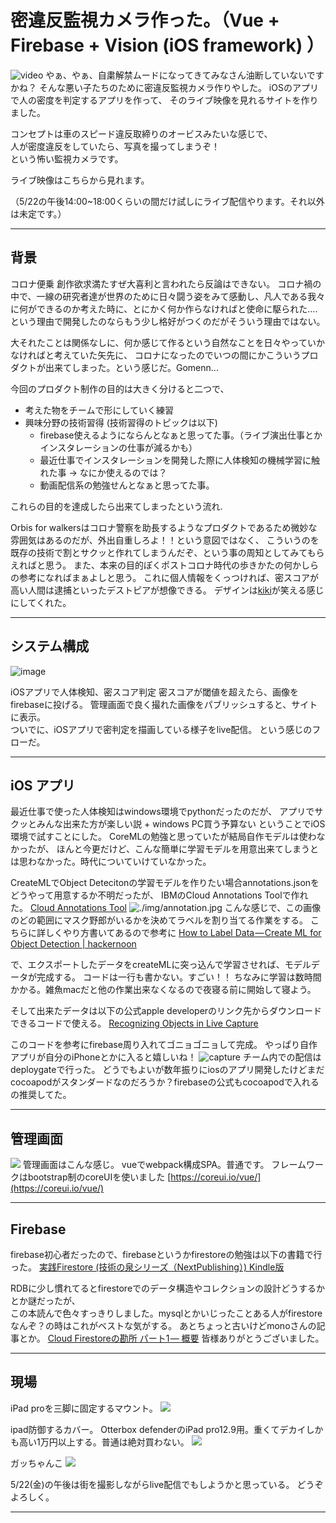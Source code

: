 # 密違反監視カメラ作った。（Vue + Firebase + Vision (iOS framework) ）
![video](./video/output2.gif)
やぁ、やぁ、自粛解禁ムードになってきてみなさん油断していないですかね？
そんな悪い子たちのために密違反監視カメラ作りやした。
iOSのアプリで人の密度を判定するアプリを作って、
そのライブ映像を見れるサイトを作りました。 

コンセプトは車のスピード違反取締りのオービスみたいな感じで、  
人が密度違反をしていたら、写真を撮ってしまうぞ！  
という怖い監視カメラです。

ライブ映像はこちらから見れます。  
<!-- https://orbisforwalkers.tokyo    -->
（5/22の午後14:00~18:00くらいの間だけ試しにライブ配信やります。それ以外は未定です。）

---
## 背景
コロナ便乗 創作欲求満たすぜ大喜利と言われたら反論はできない。 
コロナ禍の中で、一線の研究者達が世界のために日々闘う姿をみて感動し、凡人である我々に何ができるのか考えた時に、とにかく何か作らなければと使命に駆られた....  
という理由で開発したのならもう少し格好がつくのだがそういう理由ではない。

大それたことは関係なしに、何か感じて作るという自然なことを日々やっていかなければと考えていた矢先に、
コロナになったのでいつの間にかこういうプロダクトが出来てしまった。という感じだ。Gomenn...  

今回のプロダクト制作の目的は大きく分けると二つで、

 - 考えた物をチームで形にしていく練習  
  - 興味分野の技術習得 (技術習得のトピックは以下)
    - firebase使えるようにならんとなぁと思ってた事。（ライブ演出仕事とかインスタレーションの仕事が減るかも）
    - 最近仕事でインスタレーションを開発した際に人体検知の機械学習に触れた事 -> なにか使えるのでは？
    - 動画配信系の勉強せんとなぁと思ってた事。


これらの目的を達成したら出来てしまったという流れ.

Orbis for walkersはコロナ警察を助長するようなプロダクトであるため微妙な雰囲気はあるのだが、外出自重しろよ！！という意図ではなく、 
こういうのを既存の技術で割とサクッと作れてしまうんだぞ、という事の周知としてみてもらえればと思う。
また、本来の目的ぽくポストコロナ時代の歩きかたの何かしらの参考になればまぁよしと思う。
これに個人情報をくっつければ、密スコアが高い人間は逮捕といったデストピアが想像できる。
デザインは[kiki](https://www.instagram.com/kikigawa/?hl=en)が笑える感じにしてくれた。

---

## システム構成
![image](./diagram.drawio.svg?data=234fasdffdaasdfsdfdfsdsadraasdfsf5)

iOSアプリで人体検知、密スコア判定 
密スコアが閾値を超えたら、画像をfirebaseに投げる。
管理画面で良く撮れた画像をパブリッシュすると、サイトに表示。  
ついでに、iOSアプリで密判定を描画している様子をlive配信。
という感じのフローだ。

---
## iOS アプリ
最近仕事で使った人体検知はwindows環境でpythonだったのだが、
アプリでサクッとみんな出来た方が楽しい説 + windows PC買う予算ない
ということでiOS環境で試すことにした。
CoreMLの勉強と思っていたが結局自作モデルは使わなかったが、
ほんと今更だけど、こんな簡単に学習モデルを用意出来てしまうとは思わなかった。時代についていけていなかった。

CreateMLでObject Detecitonの学習モデルを作りたい場合annotations.jsonをどうやって用意するか不明だったが、
IBMのCloud Annotations Toolで作れた。 
[Cloud Annotations Tool](https://cloud.annotations.ai/login)
![./img/annotation.jpg](./img/annotation.jpg)
こんな感じで、この画像のどの範囲にマスク野郎がいるかを決めてラベルを割り当てる作業をする。
こちらに詳しくやり方書いてあるので参考に
[How to Label Data — Create ML for Object Detection | hackernoon](https://hackernoon.com/how-to-label-data-create-ml-for-object-detection-82043957b5cb)

で、エクスポートしたデータをcreateMLに突っ込んで学習させれば、モデルデータが完成する。
コードは一行も書かない。すごい！！
ちなみに学習は数時間かかる。雑魚macだと他の作業出来なくなるので夜寝る前に開始して寝よう。 

そして出来たデータは以下の公式apple developerのリンク先からダウンロードできるコードで使える。 
[Recognizing Objects in Live Capture](https://developer.apple.com/documentation/vision/recognizing_objects_in_live_capture)


このコードを参考にfirebase周り入れてゴニョゴニョして完成。
やっぱり自作アプリが自分のiPhoneとかに入ると嬉しいね！ 
![capture](./img/iphonese.png) 
チーム内での配信はdeploygateで行った。 
どうでもよいが数年振りにiosのアプリ開発したけどまだcocoapodがスタンダードなのだろうか？firebaseの公式もcocoapodで入れるの推奨してた。

---
## 管理画面
![](./img/cms.jpg)
管理画面はこんな感じ。 
vueでwebpack構成SPA。普通です。
フレームワークはbootstrap制のcoreUIを使いました
[https://coreui.io/vue/](https://coreui.io/vue/)

---
## Firebase
firebase初心者だったので、firebaseというかfirestoreの勉強は以下の書籍で行った。 
[実践Firestore (技術の泉シリーズ（NextPublishing）) Kindle版](https://www.amazon.co.jp/%E5%AE%9F%E8%B7%B5Firestore-%E6%8A%80%E8%A1%93%E3%81%AE%E6%B3%89%E3%82%B7%E3%83%AA%E3%83%BC%E3%82%BA%EF%BC%88NextPublishing%EF%BC%89-%E7%A6%8F%E7%94%B0-%E9%9B%84%E8%B2%B4-ebook/dp/B0851BGDQG/ref=sr_1_1?__mk_ja_JP=%E3%82%AB%E3%82%BF%E3%82%AB%E3%83%8A&dchild=1&keywords=firebase+firestore&qid=1590067868&sr=8-1)

RDBに少し慣れてるとfirestoreでのデータ構造やコレクションの設計どうするかとか謎だったが、  
この本読んで色々すっきりしました。mysqlとかいじったことある人がfirestoreなんぞ？の時はこれがベストな気がする。 
あとちょっと古いけどmonoさんの記事とか。
[Cloud Firestoreの勘所 パート1 — 概要](https://medium.com/google-cloud-jp/firestore1-a62405a7cd82) 
皆様ありがとうございました。

---
## 現場
iPad proを三脚に固定するマウント。
![](./img/mount.jpg)

ipad防御するカバー。
Otterbox defenderのiPad pro12.9用。重くてデカイしかも高い1万円以上する。普通は絶対買わない。
![](./img/otterbox.jpg)

ガッちゃんこ
![](./img/gacchanko.jpg)

5/22(金)の午後は街を撮影しながらlive配信でもしようかと思っている。
どうぞよろしく。

---